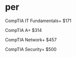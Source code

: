 # per
CompTIA IT Fundamentals+ $171

CompTIA A+ $314

CompTIA Network+ $457

CompTIA Security+ $500
